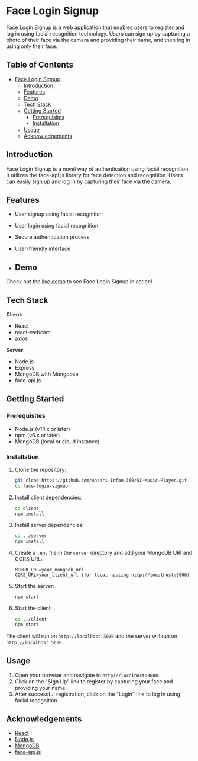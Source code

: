 # Face Login Signup

Face Login Signup is a web application that enables users to register and log in using facial recognition technology. Users can sign up by capturing a photo of their face via the camera and providing their name, and then log in using only their face.

## Table of Contents

- [Face Login Signup](#face-login-signup)
  - [Introduction](#introduction)
  - [Features](#features)
  - [Demo](#demo)
  - [Tech Stack](#tech-stack)
  - [Getting Started](#getting-started)
    - [Prerequisites](#prerequisites)
    - [Installation](#installation)
  - [Usage](#usage)
  - [Acknowledgements](#acknowledgements)

## Introduction

Face Login Signup is a novel way of authentication using facial recognition. It utilizes the face-api.js library for face detection and recognition. Users can easily sign up and log in by capturing their face via the camera.

## Features

- User signup using facial recognition
- User login using facial recognition
- Secure authentication process
- User-friendly interface

- ## Demo

Check out the [live demo](https://face-login-signup.vercel.app/) to see Face Login Signup in action!

## Tech Stack

**Client:**

- React
- react-webcam
- axios

**Server:**

- Node.js
- Express
- MongoDB with Mongoose
- face-api.js

## Getting Started

### Prerequisites

- Node.js (v14.x or later)
- npm (v6.x or later)
- MongoDB (local or cloud instance)

### Installation

1. Clone the repository:

    ```sh
    git clone https://github.com/Ansari-Irfan-360/AI-Music-Player.git
    cd face-login-signup
    ```

2. Install client dependencies:

    ```sh
    cd client
    npm install
    ```

3. Install server dependencies:

    ```sh
    cd ../server
    npm install
    ```

4. Create a `.env` file in the `server` directory and add your MongoDB URI and CORS URL:

    ```env
    MONGO_URL=your_mongodb_url
    CORS_URL=your_client_url (for local hosting http://localhost:3000)
    ```

5. Start the server:

    ```sh
    npm start
    ```

6. Start the client:

    ```sh
    cd ../client
    npm start
    ```

The client will run on `http://localhost:3000` and the server will run on `http://localhost:5000`.

## Usage

1. Open your browser and navigate to `http://localhost:3000`.
2. Click on the "Sign Up" link to register by capturing your face and providing your name.
3. After successful registration, click on the "Login" link to log in using facial recognition.

## Acknowledgements

- [React](https://reactjs.org/)
- [Node.js](https://nodejs.org/)
- [MongoDB](https://www.mongodb.com/)
- [face-api.js](https://github.com/justadudewhohacks/face-api.js/)
